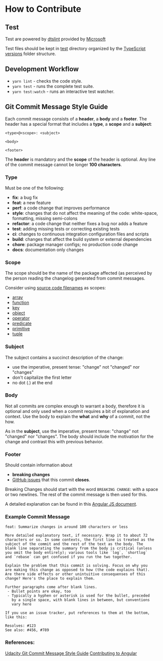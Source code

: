 # How to Contribute

## Test
Test are powered by [dtslint](https://github.com/Microsoft/dtslint) provided by [Microsoft](https://github.com/Microsoft)

Test files should be kept in [test](test) directory organized by the [TypeScript versions](https://github.com/Microsoft/dtslint#specify-a-typescript-version) folder structure.

## Development Workflow
* `yarn lint` - checks the code style.
* `yarn test` - runs the complete test suite.
* `yarn test:watch` - runs an interactive test watcher.

## Git Commit Message Style Guide
Each commit message consists of a **header**, a **body** and a **footer**. The header has a special format that includes a **type**, a **scope** and a **subject**:
```
<type>@<scope>: <subject>

<body>

<footer>
```
The **header** is mandatory and the **scope** of the header is optional.
Any line of the commit message cannot be longer **100 characters**.

### Type
Must be one of the following:
* **fix**: a bug fix
* **feat**: a new feature
* **perf**: a code change that improves performance
* **style**: changes that do not affect the meaning of the code: white-space, formatting, missing semi-colons
* **refactor**: a code change that neither fixes a bug nor adds a feature
* **test**: adding missing tests or correcting existing tests
* **ci**: changes to continuous integration configuration files and scripts
* **build**: changes that affect the build system or external dependencies
* **chore**: package manager configs; no production code change
* **docs**: documentation only changes

### Scope
The scope should be the name of the package affected (as perceived by the person reading the changelog generated from commit messages.

Consider using [source code filenames](src) as scopes:
* [array](src/array.ts)
* [function](src/function.ts)
* [key](src/key.ts)
* [object](src/object.ts)
* [operator](src/operator.ts)
* [predicate](src/predicate.ts)
* [primitive](src/primitive.ts)
* [tuple](src/tuple.ts)

### Subject
The subject contains a succinct description of the change:
* use the imperative, present tense: "change" not "changed" nor "changes"
* don't capitalize the first letter
* no dot (.) at the end

### Body
Not all commits are complex enough to warrant a body, therefore it is optional and only used when a commit requires a bit of explanation and context. Use the body to explain the **what** and **why** of a commit, not the how.

As in the **subject**, use the imperative, present tense: "change" not "changed" nor "changes". The body should include the motivation for the change and contrast this with previous behavior.

### Footer
Should contain information about
* **breaking changes** 
* [GitHub issues](https://help.github.com/en/articles/closing-issues-using-keywords) that this commit **closes**.

Breaking Changes should start with the word `BREAKING CHANGE`: with a space or two newlines. The rest of the commit message is then used for this.

A detailed explanation can be found in this [Angular JS document](https://docs.google.com/document/d/1QrDFcIiPjSLDn3EL15IJygNPiHORgU1_OOAqWjiDU5Y).

### Example Commit Message
```
feat: Summarize changes in around 100 characters or less

More detailed explanatory text, if necessary. Wrap it to about 72
characters or so. In some contexts, the first line is treated as the
subject of the commit and the rest of the text as the body. The
blank line separating the summary from the body is critical (unless
you omit the body entirely); various tools like `log`, `shortlog`
and `rebase` can get confused if you run the two together.

Explain the problem that this commit is solving. Focus on why you
are making this change as opposed to how (the code explains that).
Are there side effects or other unintuitive consequenses of this
change? Here's the place to explain them.

Further paragraphs come after blank lines.
 - Bullet points are okay, too
 - Typically a hyphen or asterisk is used for the bullet, preceded
   by a single space, with blank lines in between, but conventions
   vary here

If you use an issue tracker, put references to them at the bottom,
like this:

Resolves: #123
See also: #456, #789
```

### References:
[Udacity Git Commit Message Style Guide](https://udacity.github.io/git-styleguide)
[Contributing to Angular](https://github.com/angular/angular/blob/master/CONTRIBUTING.md#-commit-message-guidelines)
